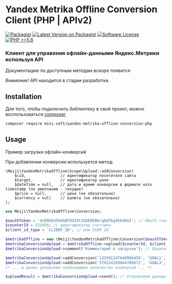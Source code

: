 # Yandex Metrika Offline Conversion Client (PHP | APIv2)
[![Packagist](https://img.shields.io/badge/package-meiji/yandex--metrika--offline--conversion--php-blue.svg?style=flat-square)](https://packagist.org/packages/meiji/yandex-metrika-offline-conversion-php)
[![Latest Version on Packagist](https://img.shields.io/packagist/v/meiji/yandex-metrika-offline-conversion-php.svg?style=flat-square)](https://packagist.org/packages/meiji/yandex-metrika-offline-conversion-php)
[![Software License](https://img.shields.io/badge/license-MIT-brightgreen.svg?style=flat-square)](LICENSE)
[![PHP >=5.6](https://img.shields.io/badge/php-%3E%3D_5.6-orange.svg?style=flat-square)](https://git.meiji.media/meiji/yandex-metrika-offline-conversion-php)

### Клиент для управения офлайн-данными Яндекс.Метрики используя API

Документацию по доступным методам вскоре появится

_*Внимание!*_ API находится в стадии разработки.

## Installation
Для того, чтобы подключить библиотеку в свой проект, можно воспользоваться [composer](https://getcomposer.org)

```bash
composer require mini-soft/yandex-metrika-offline-conversion-php
```

## Usage
Пример загрузки офлайн-конверсий

При добавлении конверсии используется метод:
```
\Meiji\YandexMetrikaOffline\Scope\Upload::addConversion(
	$cid, 				// идентификатор посетителя сайта
	$target,  			// идентификатор цели
	$dateTime = null, 	// дата и время конверсии в формате unix timestamp (по умолчанию - текущее)
	$price = null, 		// цена (не обязательно)
	$currency = null 	// валюта (не обязательно)
);
```

```php
use Meiji\YandexMetrikaOffline\Conversion;

$oauthToken = 'dsERGE4564GBFDG34t3GDEREBbrgbdfbg4564DG3'; // OAuth-токен
$counterId = 123456; // идентификатор счетчика
$client_id_type = 'CLIENT_ID'; // или USER_ID

$metrikaOffline = new \Meiji\YandexMetrikaOffline\Conversion($oauthToken);
$metrikaConversionUpload = $metrikaOffline->upload($counterId, $client_id_type);
$metrikaConversionUpload->comment('Комментарий к загрузке'); // Опционально

$metrikaConversionUpload->addConversion('133591247640966458', 'GOAL1', '1481718166'); // Добавяем конверсию
$metrikaConversionUpload->addConversion('579124169844706072', 'GOAL3', '1481718116', '678.90', 'RUB'); // Добавяем ещё конверсию
/* ... и далее добавляем необходимое количество конверсий ... */

$uploadResult = $metrikaConversionUpload->send(); // Отправляем данные. $uploadResult содержит информацию о передаче, в соотвествии с объектом "uploading"
```
